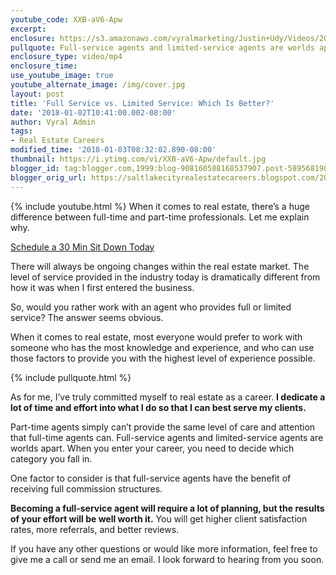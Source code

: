 ```yaml
---
youtube_code: XXB-aV6-Apw
excerpt:
enclosure: https://s3.amazonaws.com/vyralmarketing/Justin+Udy/Videos/2017/December/Salt+Lake+City+Real+Estate+Agent-+Full-Service+vs.+Limited+Service-+Which+Is+Better%253F.mp4
pullquote: Full-service agents and limited-service agents are worlds apart.
enclosure_type: video/mp4
enclosure_time:
use_youtube_image: true
youtube_alternate_image: /img/cover.jpg
layout: post
title: 'Full Service vs. Limited Service: Which Is Better?'
date: '2018-01-02T10:41:00.002-08:00'
author: Vyral Admin
tags:
- Real Estate Careers
modified_time: '2018-01-03T08:32:02.890-08:00'
thumbnail: https://i.ytimg.com/vi/XXB-aV6-Apw/default.jpg
blogger_id: tag:blogger.com,1999:blog-908160588168537907.post-5895681907977514459
blogger_orig_url: https://saltlakecityrealestatecareers.blogspot.com/2018/01/full-service-vs-limited-service-which.html
---
```

{% include youtube.html %}
When it comes to real estate, there’s a huge difference between full-time and part-time professionals. Let me explain why.

<div class="post-cta">
<a href="/contact/" target="_blank">Schedule a 30 Min Sit Down Today</a>
</div>

There will always be ongoing changes within the real estate market. The level of service provided in the industry today is dramatically different from how it was when I first entered the business.

So, would you rather work with an agent who provides full or limited service? The answer seems obvious.

When it comes to real estate, most everyone would prefer to work with someone who has the most knowledge and experience, and who can use those factors to provide you with the highest level of experience possible.

{% include pullquote.html %}

As for me, I’ve truly committed myself to real estate as a career. **I dedicate a lot of time and effort into what I do so that I can best serve my clients.**

Part-time agents simply can’t provide the same level of care and attention that full-time agents can. Full-service agents and limited-service agents are worlds apart. When you enter your career, you need to decide which category you fall in.

One factor to consider is that full-service agents have the benefit of receiving full commission structures.

**Becoming a full-service agent will require a lot of planning, but the results of your effort will be well worth it.** You will get higher client satisfaction rates, more referrals, and better reviews.

If you have any other questions or would like more information, feel free to give me a call or send me an email. I look forward to hearing from you soon.

